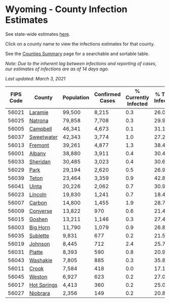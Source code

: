 # Wyoming - County Infection Estimates

See state-wide estimates [here](/infections/us-wy).

Click on a county name to view the infections estimates for that county.

See the [Counties Summary](/infections/summary-counties) page for a searchable and sortable table.

*Note: Due to the inherent lag between infections and reporting of cases, our estimates of infections are as of 14 days ago.*

*Last updated: March 3, 2021*

|   FIPS Code |                     County |   Population |   Confirmed Cases |   % Currently Infected |   % Total Infected |
|-------------|----------------------------|--------------|-------------------|------------------------|--------------------|
|       56021 |         [Laramie](laramie) |       99,500 |             8,215 |                    0.3 |               26.0 |
|       56025 |         [Natrona](natrona) |       79,858 |             7,708 |                    0.3 |               29.9 |
|       56005 |       [Campbell](campbell) |       46,341 |             4,673 |                    0.1 |               31.1 |
|       56037 |   [Sweetwater](sweetwater) |       42,343 |             3,774 |                    1.0 |               27.2 |
|       56013 |         [Fremont](fremont) |       39,261 |             4,877 |                    1.3 |               38.4 |
|       56001 |           [Albany](albany) |       38,880 |             3,911 |                    0.4 |               30.4 |
|       56033 |       [Sheridan](sheridan) |       30,485 |             3,023 |                    0.4 |               30.6 |
|       56029 |               [Park](park) |       29,194 |             2,620 |                    0.5 |               26.9 |
|       56039 |             [Teton](teton) |       23,464 |             3,359 |                    0.9 |               42.8 |
|       56041 |             [Uinta](uinta) |       20,226 |             2,062 |                    0.7 |               30.9 |
|       56023 |         [Lincoln](lincoln) |       19,830 |             1,241 |                    0.7 |               18.4 |
|       56007 |           [Carbon](carbon) |       14,800 |             1,455 |                    1.9 |               28.7 |
|       56009 |       [Converse](converse) |       13,822 |               970 |                    0.6 |               21.4 |
|       56015 |           [Goshen](goshen) |       13,211 |             1,146 |                    0.3 |               27.4 |
|       56003 |       [Big Horn](big-horn) |       11,790 |             1,079 |                    0.9 |               26.8 |
|       56035 |       [Sublette](sublette) |        9,831 |               677 |                    0.2 |               21.5 |
|       56019 |         [Johnson](johnson) |        8,445 |               712 |                    2.4 |               25.7 |
|       56031 |           [Platte](platte) |        8,393 |               590 |                    0.8 |               20.9 |
|       56043 |       [Washakie](washakie) |        7,805 |               885 |                    0.3 |               35.8 |
|       56011 |             [Crook](crook) |        7,584 |               418 |                    0.0 |               17.1 |
|       56045 |           [Weston](weston) |        6,927 |               623 |                    0.2 |               27.0 |
|       56017 | [Hot Springs](hot-springs) |        4,413 |               360 |                    0.2 |               25.0 |
|       56027 |       [Niobrara](niobrara) |        2,356 |               149 |                    0.2 |               20.8 |